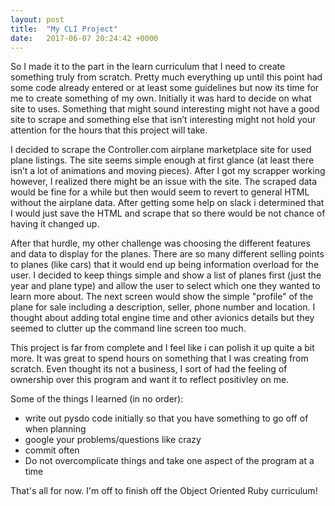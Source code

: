 ```yaml
---
layout: post
title:  "My CLI Project"
date:   2017-06-07 20:24:42 +0000
---
```




So I made it to the part in the learn curriculum that I need to create something truly from scratch.  Pretty much everything up until this point had some code already entered or at least some guidelines but now its time for me to create something of my own.  Initially it was hard to decide on what site to uses.  Something that might sound interesting might not have a good site to scrape and something else that isn’t interesting might not hold your attention for the hours that this project will take.  

I decided to scrape the Controller.com airplane marketplace site for used plane listings.  The site seems simple enough at first glance (at least there isn’t a lot of animations and moving pieces).  After I got my scrapper working however, I realized there might be an issue with the site.  The scraped data would be fine for a while but then would seem to revert to general HTML without the airplane data.  After getting some help on slack i determined that I would just save the HTML and scrape that so there would be not chance of having it changed up.

After that hurdle, my other challenge was choosing the different features and data to display for the planes.  There are so many different selling points to planes (like cars) that it would end up being information overload for the user.  I decided to keep things simple and show a list of planes first (just the year and plane type) and allow the user to select which one they wanted to learn more about.  The next screen would show the simple "profile" of the plane for sale including a description, seller, phone number and location.  I thought about adding total engine time and other avionics details but they seemed to clutter up the command line screen too much.  

This project is far from complete and I feel like i can polish it up quite a bit more. It was great to spend hours on something that I was creating from scratch.  Even thought its not a business, I sort of had the feeling of ownership over this program and want it to reflect positivley on me.

Some of the things I learned (in no order):

*  write out pysdo code initially so that you have something to go off of when planning
*  google your problems/questions like crazy
*  commit often
*  Do not overcomplicate things and take one aspect of the program at a time


That's all for now.  I'm off to finish off the Object Oriented Ruby curriculum!



